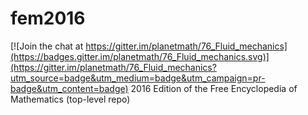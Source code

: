 # fem2016

[![Join the chat at https://gitter.im/planetmath/76_Fluid_mechanics](https://badges.gitter.im/planetmath/76_Fluid_mechanics.svg)](https://gitter.im/planetmath/76_Fluid_mechanics?utm_source=badge&utm_medium=badge&utm_campaign=pr-badge&utm_content=badge)
2016 Edition of the Free Encyclopedia of Mathematics (top-level repo)
